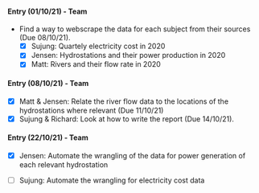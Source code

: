 #### Entry (01/10/21) - Team
- Find a way to webscrape the data for each subject from their sources (Due 08/10/21).
  - [x] Sujung: Quartely electricity cost in 2020
  - [x] Jensen: Hydrostations and their power production in 2020
  - [x] Matt: Rivers and their flow rate in 2020

#### Entry (08/10/21) - Team
- [x] Matt & Jensen: Relate the river flow data to the locations of the hydrostations where relevant (Due 11/10/21)
- [x] Sujung & Richard: Look at how to write the report (Due 14/10/21).

#### Entry (22/10/21) - Team
- [x] Jensen: Automate the wrangling of the data for power generation of each relevant hydrostation
- [ ] Sujung: Automate the wrangling for electricity cost data

